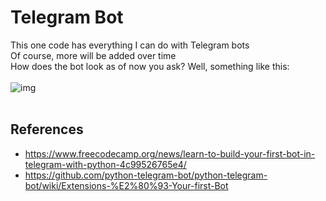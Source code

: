 # Telegram Bot
This one code has everything I can do with Telegram bots <br>
Of course, more will be added over time <br>
How does the bot look as of now you ask? Well, something like this: <br><br>
![img](https://user-images.githubusercontent.com/36445600/77139979-020ced00-6a9e-11ea-989f-8ea63049418f.jpg)
<br><br>
## References
* https://www.freecodecamp.org/news/learn-to-build-your-first-bot-in-telegram-with-python-4c99526765e4/
* https://github.com/python-telegram-bot/python-telegram-bot/wiki/Extensions-%E2%80%93-Your-first-Bot
